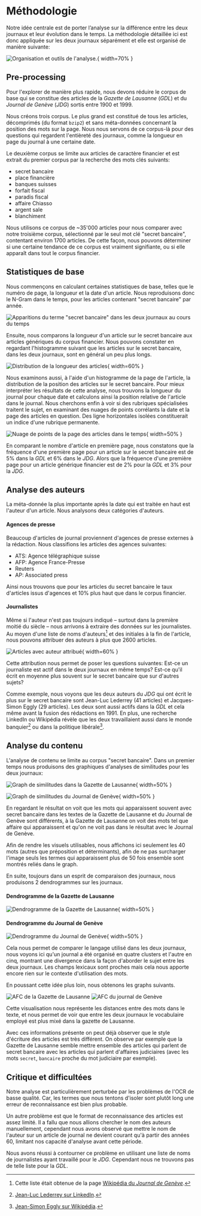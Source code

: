 # Méthodologie

Notre idée centrale est de porter l’analyse sur la différence entre les deux
journaux et leur évolution dans le temps. La méthodologie détaillée ici est donc
appliquée sur les deux journaux séparément et elle est organisé de manière
suivante:

![Organisation et outils de l'analyse.](methods.png){ width=70% }

## Pre-processing

Pour l'explorer de manière plus rapide, nous devons réduire le corpus de base
qui se constitue des articles de la _Gazette de Lausanne_ (_GDL_) et du _Journal
de Genève_ (_JDG_) sortis entre 1900 et 1999.  

Nous créons trois corpus. Le plus grand est constitué de tous les articles,
décomprimés (du format `bzip2`) et sans méta-données concernant la position des
mots sur la page. Nous nous servons de ce corpus-là pour des questions qui
regardent l'entièreté des journaux, comme la longueur en page du journal à une
certaine date.

Le deuxième corpus se limite aux articles de caractère financier
et est extrait du premier corpus par la recherche des mots clés suivants:

- secret bancaire
- place financière
- banques suisses
- forfait fiscal
- paradis fiscal
- affaire Chiasso
- argent sale
- blanchiment

Nous utilisons ce corpus de ~35'000 articles pour nous comparer avec notre
troisième corpus, sélectionné par le seul mot clé "secret bancaire", contentant
environ 1700 articles. De cette façon, nous pouvons déterminer si une certaine
tendance de ce corpus est vraiment signifiante, ou si elle apparaît dans tout le
corpus financier.

## Statistiques de base

Nous commençons en calculant certaines statistiques de base, telles que le
numéro de page, la longueur et la date d'un article.  Nous reproduisons donc le
N-Gram dans le temps, pour les articles contenant "secret bancaire" par année.

![Apparitions du terme "secret bancaire" dans les deux journaux au cours du temps](ngram_ts.png)

Ensuite, nous comparons la longueur d'un article sur le secret bancaire aux
articles génériques du corpus financier. Nous pouvons constater en regardant
l'histogramme suivant que les articles sur le secret bancaire, dans les deux
journaux, sont en général un peu plus longs.

![Distribution de la longueur des articles](article_lengths.png){ width=60% }

Nous examinons aussi, à l'aide d'un histogramme de la page de l'article, la
distribution de la position des articles sur le secret bancaire. Pour mieux
interpréter les résultats de cette analyse, nous trouvons la longueur du journal
pour chaque date et calculons ainsi la position relative de l'article dans le
journal. Nous cherchons enfin à voir si des rubriques spécialisées traitent le
sujet, en examinant des nuages de points corrélants la date et la page des
articles en question. Des ligne horizontales isolées constituerait un indice
d'une rubrique permanente.

![Nuage de points de la page des articles dans le temps](scatter.png){ width=50% }

En comparant le nombre d'article en première page, nous constatons que la
fréquence d'une première page pour un article sur le secret bancaire est de 5%
dans la _GDL_ et 6% dans le _JDG_. Alors que la fréquence d'une première page
pour un article générique financier est de 2% pour la _GDL_ et 3% pour la _JDG_.

## Analyse des auteurs

La méta-donnée la plus importante après la date qui est traitée en haut est
l'auteur d'un article. Nous analysons deux catégories d'auteurs.

#### Agences de presse

Beaucoup d'articles de journal proviennent d'agences de presse externes à la
rédaction. Nous classifions les articles des agences suivantes:

- ATS: Agence télégraphique suisse
- AFP: Agence France-Presse
- Reuters
- AP: Associated press

Ainsi nous trouvons que pour les articles du secret bancaire le taux d'articles
issus d'agences et 10\% plus haut que dans le corpus financier.

#### Journalistes

Même si l'auteur n'est pas toujours indiqué – surtout dans la première moitié du
siècle – nous arrivons à extraire des données sur les journalistes. Au moyen
d'une liste de noms d'auteurs[^2] et des initiales à la fin de l'article, nous
pouvons attribuer des auteurs à plus que 2600 articles.

![Articles avec auteur attribué](author_attributed.png){ width=60% }

Cette attribution nous permet de poser les questions suivantes: Est-ce un
journaliste est actif dans le deux journaux en même temps? Est-ce qu'il écrit en
moyenne plus souvent sur le secret bancaire que sur d'autres sujets?

Comme exemple, nous voyons que les deux auteurs du _JDG_ qui ont écrit le plus
sur le secret bancaire sont Jean-Luc Lederrey (41 articles) et Jacques-Simon
Eggly (29 articles). Les deux sont aussi  actifs dans la _GDL_ et cela même
avant la fusion des rédactions en 1991. En plus, une recherche LinkedIn ou
Wikipédia révèle que les deux travaillaient aussi dans le monde banquier[^3] ou
dans la politique libérale[^4].

[^2]: Cette liste était obtenue de la page [Wikipédia du _Journal de
Genève_](https://fr.wikipedia.org/wiki/Journal_de_Gen%C3%A8ve).

[^3]: [Jean-Luc Lederrey sur
LinkedIn](https://ch.linkedin.com/in/lederrey-jean-luc-1456b717).

[^4]: [Jean-Simon Eggly sur
Wikipédia](https://fr.wikipedia.org/wiki/Jacques-Simon_Eggly).


## Analyse du contenu

L'analyse de contenu se limite au corpus "secret bancaire". Dans un premier
temps nous produisons des graphiques d'analyses de similitudes pour les deux
journaux:

![Graph de similitudes dans la Gazette de Lausanne](similitudeGdL.png){ width=50% }

![Graph de similitudes du Journal de Genève](similitudeJdG.png){ width=50% }

En regardant le résultat on voit que les mots qui apparaissent souvent avec secret bancaire dans les textes de la
Gazette de Lausanne et du Journal de Genève sont différents, à la Gazette de Lausanne on voit des mots tel que affaire qui 
apparaissent et qu'on ne voit pas dans le résultat avec le Journal de Genève.

Afin de rendre les visuels utilisables, nous affichons ici seulement les 40 mots
(autres que préposition et déterminants), afin de ne pas surcharger l'image seuls les termes
qui apparaissent plus de 50 fois ensemble sont montrés reliés dans le graph.

En suite, toujours dans un esprit de comparaison des journaux, nous produisons 2 dendrogrammes sur les journaux.

#### Dendrogramme de la Gazette de Lausanne
![Dendrogramme de la Gazette de Lausanne](DandeogramGdL.PNG){ width=50% }

#### Dendrogramme du Journal de Genève
![Dendrogramme du Journal de Genève](DandeogramJdG.PNG){ width=50% }

Cela nous permet de comparer le langage utilisé dans les deux journaux, 
nous voyons ici qu'un journal a été organisé en quatre clusters et l'autre 
en cinq, montrant une divergence dans la façon d'aborder le sujet entre
les deux journaux. Les champs lexicaux sont proches mais cela nous apporte
encore rien sur le contexte d'utilisation des mots.

En poussant cette idée plus loin, nous obtenons les graphs suivants.

![AFC de la Gazette de Lausanne](AFC2DL_GDL)
![AFC du journal de Genève](AFC2DL_JDG.png)

Cette visualisation nous représente les distances entre des mots dans le 
texte, et nous permet de voir que entre les deux journaux le vocabulaire 
employé est plus mixé dans la gazette de Lausanne.

Avec ces informations présente on peut déjà observer que le style d'écriture des articles
est très différent.
On observe par exemple que la Gazette de Lausanne semble mettre ensemble des articles qui parlent de secret bancaire avec les articles qui parlent d'affaires judiciaires (avec les mots `secret`, `bancaire` proche du mot judiciaire par exemple).

## Critique et difficultées

Notre analyse est particulièrement perturbée par les problèmes de l'OCR de basse
qualité. Car, les termes que nous tentons d'isoler sont plutôt long une erreur
de reconnaissance est bien plus probable.

Un autre problème est que le format de reconnaissance des articles est assez
limité. Il a fallu que nous allions chercher le nom des auteurs manuellement,
cependant nous avons observé que mettre le nom de l'auteur sur un article de
journal ne devient courant qu'à partir des années 60, limitant nos capacité
d'analyse avant cette période.

Nous avons réussi à contourner ce problème en utilisant une liste de noms de
journalistes ayant travaillé pour le _JDG_. Cependant nous ne trouvons pas de
telle liste pour la _GDL_.
